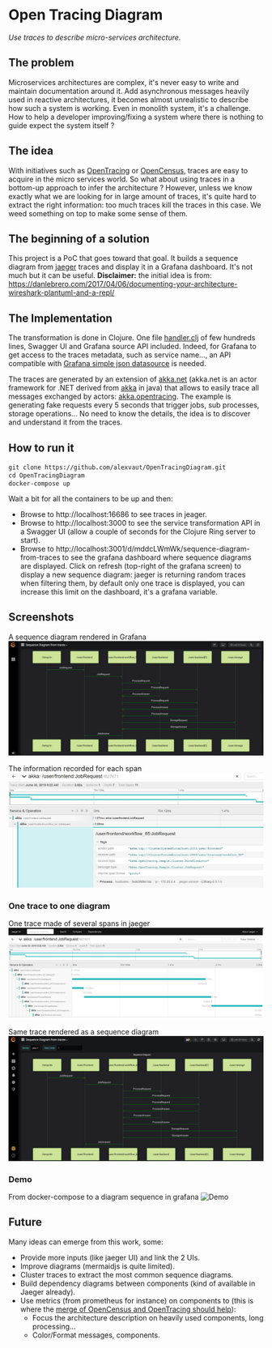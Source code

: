 # Open Tracing Diagram
_Use traces to describe micro-services architecture._

## The problem
Microservices architectures are complex, it's never easy to write and maintain documentation around it. Add asynchronous messages heavily used in reactive architectures, it becomes almost unrealistic to describe how such a system is working. Even in monolith system, it's a challenge. How to help a developer improving/fixing a system where there is nothing to guide expect the system itself ?

## The idea
With initiatives such as [OpenTracing](https://opentracing.io/) or [OpenCensus](https://opencensus.io/), traces are easy to acquire in the micro services world. So what about using traces in a bottom-up approach to infer the architecture ? However, unless we know exactly what we are looking for in large amount of traces, it's quite hard to extract the right information: too much traces kill the traces in this case. We weed something on top to make some sense of them.

## The beginning of a solution

This project is a PoC that goes toward that goal. It builds a sequence diagram from [jaeger](https://www.jaegertracing.io/) traces and display it in a Grafana dashboard. It's not much but it can be useful.
**Disclaimer:** the initial idea is from: https://danlebrero.com/2017/04/06/documenting-your-architecture-wireshark-plantuml-and-a-repl/

## The Implementation

The transformation is done in Clojure. One file [handler.clj](https://github.com/alexvaut/OpenTracingDiagram/blob/master/jaeger2diag/src/jaeger2diag/handler.clj) of few hundreds lines, Swagger UI and Grafana source API included. Indeed, for Grafana to get access to the traces metadata, such as service name..., an API compatible with [Grafana simple json datasource](https://grafana.com/plugins/grafana-simple-json-datasource/installation) is needed.

The traces are generated by an extension of [akka.net](https://github.com/akkadotnet/akka.net) (akka.net is an actor framework for .NET derived from [akka](https://akka.io/) in java) that allows to easily trace all messages exchanged by actors: [akka.opentracing](https://github.com/alexvaut/akka.opentracing). The example is generating fake requests every 5 seconds that trigger jobs, sub processes, storage operations... No need to know the details, the idea is to discover and understand it from the traces.

## How to run it

```
git clone https://github.com/alexvaut/OpenTracingDiagram.git
cd OpenTracingDiagram
docker-compose up
```
Wait a bit for all the containers to be up and then:
- Browse to http://localhost:16686 to see traces in jeager.
- Browse to http://localhost:3000 to see the service transformation API in a Swagger UI (allow a couple of seconds for the Clojure Ring server to start).
- Browse to http://localhost:3001/d/mddcLWmWk/sequence-diagram-from-traces to see the grafana dashboard where sequence diagrams are displayed. Click on refresh (top-right of the grafana screen) to display a new sequence diagram: jaeger is returning random traces when filtering them, by default only one trace is displayed, you can increase this limit on the dashboard, it's a grafana variable.

## Screenshots
A sequence diagram rendered in Grafana
![Capture1](doc/Capture.JPG?raw=true)

The information recorded for each span
![CaptureDetails](doc/CaptureDetails1.JPG?raw=true)

### One trace to one diagram
One trace made of several spans in jaeger
![CaptureJ](doc/CaptureJaeger.JPG?raw=true)

Same trace rendered as a sequence diagram
![Capture2](doc/Capture2.JPG?raw=true)

### Demo

From docker-compose to a diagram sequence in grafana
![Demo](doc/OpenTracingDiagram1.gif?raw=true)

## Future

Many ideas can emerge from this work, some:
- Provide more inputs (like jaeger UI) and link the 2 UIs.
- Improve diagrams (mermaidjs is quite limited).
- Cluster traces to extract the most common sequence diagrams.
- Build dependency diagrams between components (kind of available in Jaeger already).
- Use metrics (from prometheus for instance) on components to (this is where the [merge of OpenCensus and OpenTracing should help](https://medium.com/opentracing/a-roadmap-to-convergence-b074e5815289)):
  - Focus the architecture description on heavily used components, long processing...
  - Color/Format messages, components.
